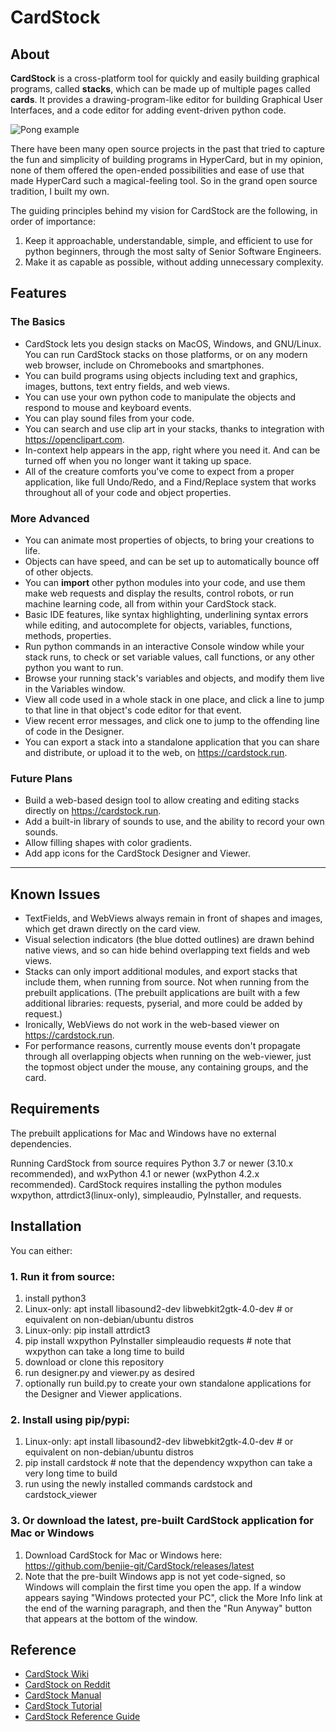 # CardStock

## About

**CardStock** is a cross-platform tool for quickly and easily building graphical programs, called **stacks**, which can be made up of multiple pages called **cards**.  It provides a drawing-program-like editor for building Graphical User Interfaces, and a code editor for adding event-driven python code.

![Pong example](https://github.com/benjie-git/CardStock/wiki/images/pong.png?raw=true)

There have been many open source projects in the past that tried to capture the fun and simplicity of building programs in HyperCard, but in my opinion, none of them offered the open-ended possibilities and ease of use that made HyperCard such a magical-feeling tool.  So in the grand open source tradition, I built my own.

The guiding principles behind my vision for CardStock are the following, in order of importance:
1. Keep it approachable, understandable, simple, and efficient to use for python beginners, through the most salty of Senior Software Engineers.
2. Make it as capable as possible, without adding unnecessary complexity.

## Features

### The Basics
* CardStock lets you design stacks on MacOS, Windows, and GNU/Linux.  You can run CardStock stacks on those platforms, or on any modern web browser, include on Chromebooks and smartphones.
* You can build programs using objects including text and graphics, images, buttons, text entry fields, and web views.
* You can use your own python code to manipulate the objects and respond to mouse and keyboard events.
* You can play sound files from your code.
* You can search and use clip art in your stacks, thanks to integration with https://openclipart.com.
* In-context help appears in the app, right where you need it.  And can be turned off when you no longer want it taking up space.
* All of the creature comforts you've come to expect from a proper application, like full Undo/Redo, and a Find/Replace system that works throughout all of your code and object properties.

### More Advanced
* You can animate most properties of objects, to bring your creations to life.
* Objects can have speed, and can be set up to automatically bounce off of other objects.
* You can **import** other python modules into your code, and use them make web requests and display the results, control robots, or run machine learning code, all from within your CardStock stack.
* Basic IDE features, like syntax highlighting, underlining syntax errors while editing, and autocomplete for objects, variables, functions, methods, properties.
* Run python commands in an interactive Console window while your stack runs, to check or set variable values, call functions, or any other python you want to run.
* Browse your running stack's variables and objects, and modify them live in the Variables window.
* View all code used in a whole stack in one place, and click a line to jump to that line in that object's code editor for that event.
* View recent error messages, and click one to jump to the offending line of code in the Designer.
* You can export a stack into a standalone application that you can share and distribute, or upload it to the web, on https://cardstock.run.

### Future Plans
* Build a web-based design tool to allow creating and editing stacks directly on https://cardstock.run.
* Add a built-in library of sounds to use, and the ability to record your own sounds.
* Allow filling shapes with color gradients.
* Add app icons for the CardStock Designer and Viewer.

________
## Known Issues
* TextFields, and WebViews always remain in front of shapes and images, which get drawn directly on the card view.
* Visual selection indicators (the blue dotted outlines) are drawn behind native views, and so can hide behind overlapping text fields and web views.
* Stacks can only import additional modules, and export stacks that include them, when running from source.  Not when running from the prebuilt applications. (The prebuilt applications are built with a few additional libraries: requests, pyserial, and more could be added by request.)
* Ironically, WebViews do not work in the web-based viewer on https://cardstock.run.
* For performance reasons, currently mouse events don't propagate through all overlapping objects when running on the web-viewer, just the topmost object under the mouse, any containing groups, and the card.

## Requirements
The prebuilt applications for Mac and Windows have no external dependencies.

Running CardStock from source requires Python 3.7 or newer (3.10.x recommended), and wxPython 4.1 or newer (wxPython 4.2.x recommended).
CardStock requires installing the python modules wxpython, attrdict3(linux-only), simpleaudio, PyInstaller, and requests.

## Installation
You can either:

### 1. Run it from source:
1. install python3
2. Linux-only: apt install libasound2-dev libwebkit2gtk-4.0-dev  # or equivalent on non-debian/ubuntu distros
3. Linux-only: pip install attrdict3
4. pip install wxpython PyInstaller simpleaudio requests  # note that wxpython can take a long time to build
5. download or clone this repository
6. run designer.py and viewer.py as desired
7. optionally run build.py to create your own standalone applications for the Designer and Viewer applications.

### 2. Install using pip/pypi:
1. Linux-only: apt install libasound2-dev libwebkit2gtk-4.0-dev  # or equivalent on non-debian/ubuntu distros
2. pip install cardstock  # note that the dependency wxpython can take a very long time to build
3. run using the newly installed commands cardstock and cardstock_viewer

### 3. Or download the latest, pre-built CardStock application for Mac or Windows
1. Download CardStock for Mac or Windows here: https://github.com/benjie-git/CardStock/releases/latest
2. Note that the pre-built Windows app is not yet code-signed, so Windows will complain the first time you open the app. If a window appears saying "Windows protected your PC", click the More Info link at the end of the warning paragraph, and then the "Run Anyway" button that appears at the bottom of the window.


## Reference
* [CardStock Wiki](https://github.com/benjie-git/CardStock/wiki)
* [CardStock on Reddit](https://www.reddit.com/r/CardStockPython/)
* [CardStock Manual](https://github.com/benjie-git/CardStock/wiki/Manual)
* [CardStock Tutorial](https://github.com/benjie-git/CardStock/wiki/Tutorial)
* [CardStock Reference Guide](https://github.com/benjie-git/CardStock/wiki/Reference)
